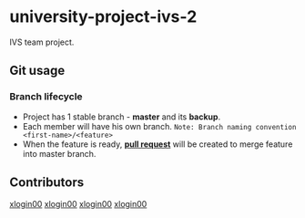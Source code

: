 # university-project-ivs-2
IVS team project.
## Git usage


### Branch lifecycle
- Project has 1 stable branch - **master** and its **backup**.
- Each member will have his own branch. 
`Note: Branch naming convention  <first-name>/<feature>`
- When the feature is ready, [**pull request**](https://docs.github.com/en/pull-requests/collaborating-with-pull-requests/proposing-changes-to-your-work-with-pull-requests/about-pull-requests) will be created to merge feature into master branch.

## Contributors

[xlogin00](https://github.com/PaBut)
[xlogin00](https://github.com/PaBut)
[xlogin00](https://github.com/PaBut)
[xlogin00](https://github.com/PaBut)
